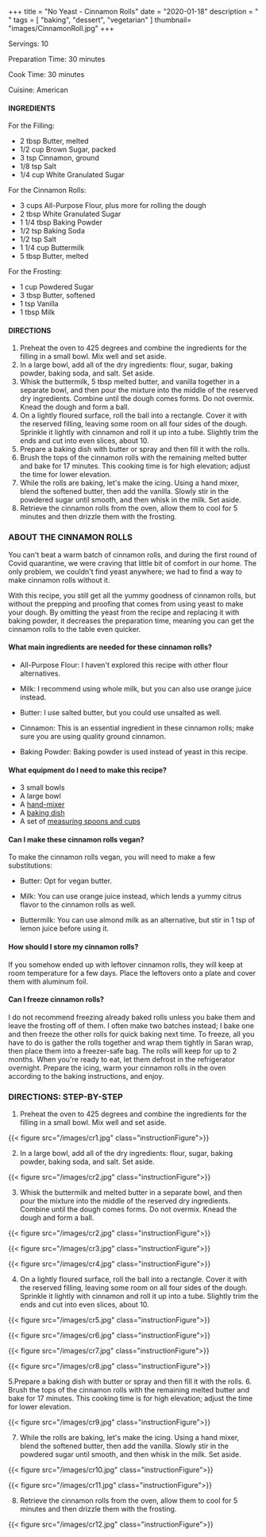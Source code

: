 +++
title = "No Yeast - Cinnamon Rolls"
date = "2020-01-18"
description = "    "
tags = [
    "baking",
    "dessert",
    "vegetarian"
]
thumbnail= "images/CinnamonRoll.jpg"
+++

Servings: 10 <!--more-->

Preparation Time: 30 minutes

Cook Time: 30 minutes

Cuisine: American

#### INGREDIENTS

For the Filling:

* 2 tbsp Butter, melted
* 1/2 cup Brown Sugar, packed
* 3 tsp Cinnamon, ground
* 1/8 tsp Salt
* 1/4 cup White Granulated Sugar

For the Cinnamon Rolls: 

* 3 cups All-Purpose Flour, plus more for rolling the dough
* 2 tbsp White Granulated Sugar
* 1 1/4 tbsp Baking Powder 
* 1/2 tsp Baking Soda 
* 1/2 tsp Salt
* 1 1/4 cup Buttermilk 
* 5 tbsp Butter, melted

For the Frosting:

* 1 cup Powdered Sugar 
* 3 tbsp Butter, softened
* 1 tsp Vanilla
* 1 tbsp Milk 

#### DIRECTIONS 

1. Preheat the oven to 425 degrees and combine the ingredients for the filling in a small bowl. Mix well and set aside. 
2. In a large bowl, add all of the dry ingredients: flour, sugar, baking powder, baking soda, and salt. Set aside. 
3. Whisk the buttermilk, 5 tbsp melted butter, and vanilla together in a separate bowl, and then pour the mixture into the middle of the reserved dry ingredients. Combine until the dough comes forms. Do not overmix. Knead the dough and form a ball.
4. On a lightly floured surface, roll the ball into a rectangle. Cover it with the reserved filling, leaving some room on all four sides of the dough. Sprinkle it lightly with cinnamon and roll it up into a tube. Slightly trim the ends and cut into even slices, about 10. 
5. Prepare a baking dish with butter or spray and then fill it with the rolls. 
6. Brush the tops of the cinnamon rolls with the remaining melted butter and bake for 17 minutes. This cooking time is for high elevation; adjust the time for lower elevation.
7. While the rolls are baking, let's make the icing. Using a hand mixer, blend the softened butter, then add the vanilla. Slowly stir in the powdered sugar until smooth, and then whisk in the milk. Set aside. 
8.  Retrieve the cinnamon rolls from the oven, allow them to cool for 5 minutes and then drizzle them with the frosting.


### ABOUT THE CINNAMON ROLLS 

You can't beat a warm batch of cinnamon rolls, and during the first round of Covid quarantine, we were craving that little bit of comfort in our home. The only problem, we couldn't find yeast anywhere; we had to find a way to make cinnamon rolls without it. 

With this recipe, you still get all the yummy goodness of cinnamon rolls, but without the prepping and proofing that comes from using yeast to make your dough. By omitting the yeast from the recipe and replacing it with baking powder, it decreases the preparation time, meaning you can get the cinnamon rolls to the table even quicker. 

#### What main ingredients are needed for these cinnamon rolls?

* All-Purpose Flour: I haven't explored this recipe with other flour alternatives.

* Milk: I recommend using whole milk, but you can also use orange juice instead.  

* Butter: I use salted butter, but you could use unsalted as well. 

* Cinnamon: This is an essential ingredient in these cinnamon rolls; make sure you are using quality ground cinnamon. 

* Baking Powder: Baking powder is used instead of yeast in this recipe. 

#### What equipment do I need to make this recipe?

* 3 small bowls
* A large bowl
* A [hand-mixer](https://amzn.to/2OXaeEn) 
* A [baking dish](https://amzn.to/3r23qTr)
* A set of [measuring spoons and cups](https://amzn.to/2QjG2UR)

#### Can I make these cinnamon rolls vegan?

To make the cinnamon rolls vegan, you will need to make a few substitutions: 

* Butter: Opt for vegan butter. 

* Milk: You can use orange juice instead, which lends a yummy citrus flavor to the cinnamon rolls as well. 

* Buttermilk: You can use almond milk as an alternative, but stir in 1 tsp of lemon juice before using it. 

#### How should I store my cinnamon rolls? 

If you somehow ended up with leftover cinnamon rolls, they will keep at room temperature for a few days. Place the leftovers onto a plate and cover them with aluminum foil. 

#### Can I freeze cinnamon rolls?

I do not recommend freezing already baked rolls unless you bake them and leave the frosting off of them. I often make two batches instead; I bake one and then freeze the other rolls for quick baking next time. To freeze, all you have to do is gather the rolls together and wrap them tightly in Saran wrap, then place them into a freezer-safe bag. The rolls will keep for up to 2 months. When you're ready to eat, let them defrost in the refrigerator overnight. Prepare the icing, warm your cinnamon rolls in the oven according to the baking instructions, and enjoy. 

### DIRECTIONS: STEP-BY-STEP

1. Preheat the oven to 425 degrees and combine the ingredients for the filling in a small bowl. Mix well and set aside.

{{< figure src="/images/cr1.jpg" class="instructionFigure">}}

2. In a large bowl, add all of the dry ingredients: flour, sugar, baking powder, baking soda, and salt. Set aside. 

{{< figure src="/images/cr2.jpg" class="instructionFigure">}}

3. Whisk the buttermilk and melted butter in a separate bowl, and then pour the mixture into the middle of the reserved dry ingredients. Combine until the dough comes forms. Do not overmix. Knead the dough and form a ball.

{{< figure src="/images/cr2.jpg" class="instructionFigure">}}

{{< figure src="/images/cr3.jpg" class="instructionFigure">}}

{{< figure src="/images/cr4.jpg" class="instructionFigure">}}


4. On a lightly floured surface, roll the ball into a rectangle. Cover it with the reserved filling, leaving some room on all four sides of the dough. Sprinkle it lightly with cinnamon and roll it up into a tube. Slightly trim the ends and cut into even slices, about 10. 

{{< figure src="/images/cr5.jpg" class="instructionFigure">}}

{{< figure src="/images/cr6.jpg" class="instructionFigure">}}

{{< figure src="/images/cr7.jpg" class="instructionFigure">}}

{{< figure src="/images/cr8.jpg" class="instructionFigure">}}

5.Prepare a baking dish with butter or spray and then fill it with the rolls. 
6. Brush the tops of the cinnamon rolls with the remaining melted butter and bake for 17 minutes. This cooking time is for high elevation; adjust the time for lower elevation.

{{< figure src="/images/cr9.jpg" class="instructionFigure">}}

7. While the rolls are baking, let's make the icing. Using a hand mixer, blend the softened butter, then add the vanilla. Slowly stir in the powdered sugar until smooth, and then whisk in the milk. Set aside.

{{< figure src="/images/cr10.jpg" class="instructionFigure">}}

{{< figure src="/images/cr11.jpg" class="instructionFigure">}}

8.  Retrieve the cinnamon rolls from the oven, allow them to cool for 5 minutes and then drizzle them with the frosting.

{{< figure src="/images/cr12.jpg" class="instructionFigure">}}
